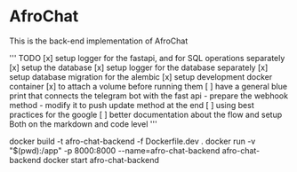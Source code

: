 # AfroChat
This is the back-end implementation of AfroChat


'''
TODO
    [x] setup logger for the fastapi, and for SQL operations separately
    [x] setup the database
    [x] setup logger for the database separately
    [x] setup database migration for the alembic
    [x] setup development docker container
        [x] to attach a volume before running them
    [ ] have a general blue print that connects the telegram bot with the fast api
        - prepare the webhook method 
        - modify it to push update method at the end
    [ ] using best practices for the google 
    [ ] better documentation about the flow and setup Both on the markdown and code level
'''


docker build -t afro-chat-backend -f Dockerfile.dev .
docker run -v "$(pwd):/app" -p 8000:8000 --name=afro-chat-backend afro-chat-backend
docker start afro-chat-backend

